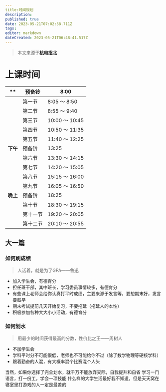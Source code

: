 ```yaml
---
title:时间规划
description:
published: true
date: 2023-05-21T07:02:58.711Z
tags:
editor: markdown
dateCreated: 2023-05-21T06:48:41.517Z
---
```


> 本文来源于[**杭电指北**](https://www.yuque.com/hduer/guide)
# 上课时间

| **     | 预备铃  | 8:00          |
|--------|------|---------------|
|        | 第一节  | 8:05 ～ 8:50   |
|        | 第二节  | 8:55 ～ 9:40   |
|        | 第三节  | 10:00 ～ 10:45 |
|        | 第四节  | 10:50 ～ 11:35 |
|        | 第五节  | 11:40 ～ 12:25 |
| **下午** | 预备铃  | 13:25         |
|        | 第六节  | 13:30 ～ 14:15 |
|        | 第七节  | 14:20 ～ 15:05 |
|        | 第八节  | 15:15 ～ 16:00 |
|        | 第九节  | 16:05 ～ 16:50 |
| **晚上** | 预备铃  | 18:25         |
|        | 第十节  | 18:30 ～ 19:15 |
|        | 第十一节 | 19:20 ～ 20:05 |
|        | 第十二节 | 20:10 ～ 20:55 |

## 大一篇

### 如何刷成绩

> 人活着，就是为了GPA——鲁迅

- 加入学生会，有德育分
- 担任班干部，其中班长，学习委员事情较多，有德育分
- 有些课上老师会给你认真打平时成绩，主要来源于发言等，要想期末好，发言要趁早
- 期末考试提前几天开始复习，不要拖延（拖延人的本性）
- 积极参加各种大大小小活动，有德育分

### 如何划水

> 用最少的时间获得最高的分数，性价比之王——周树人

- 不加学生会
- 学科平时分不可能很低，老师也不可能给你不过（除了数学物理等硬核学科）
- 跟着勤奋的人混，有大概率混个比赛混个人头

当然，如果你选择了完全划水，就千万不能放弃交际，自我提升和自省
学习一门语言，打一份工，学会一项技能
什么样的大学生活最好我不知道，但是天天窝在寝室里打游戏的人一定是最差的
